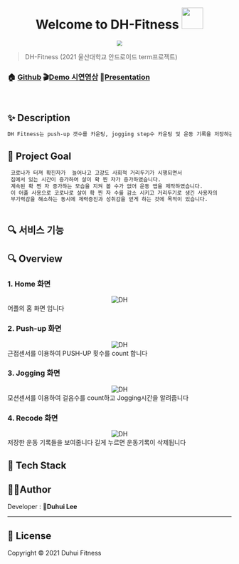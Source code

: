 <h1 align="center">Welcome to DH-Fitness <img src="https://raw.githubusercontent.com/MartinHeinz/MartinHeinz/master/wave.gif" width="48px"></h1>
<p>
</p>

<center>
    <img src="app/src/main/res/mipmap-xxxhdpi/ic_launcher.png" style="zoom:76%;" align="center"/>
</center>



> DH-Fitness (2021 울산대학교 안드로이드 term프로젝트)

### 🏠 [Github](https://github.com/du2lee/DH-Fitness.git) :clapper:[Demo 시연영상](https://drive.google.com/file/d/1LB612sQy9XwlH8KWSYgldBJNnJuWucAV/view?usp=sharing) :microphone:[Presentation](https://docs.google.com/presentation/d/1onaYFSkInPrBcYtSIOaAIKdrtNF4GdVa/edit?usp=sharing&ouid=103120028218729581019&rtpof=true&sd=true)

<br>

## ✨ Description

```sh
DH Fitness는 push-up 갯수를 카운팅, jogging step수 카운팅 및 운동 기록을 저장하는 어플입니다.
```



## :pushpin: Project Goal

```sh
 코로나가 터져 확진자가  늘어나고 고강도 사회적 거리두기가 시행되면서
 집에서 있는 시간이 증가하여 살이 확 찐 자가 증가하였습니다. 
 계속된 확 찐 자 증가하는 모습을 지켜 볼 수가 없어 운동 앱을 제작하였습니다.
 이 어플 사용으로 코로나로 살이 확 찐 자 수를 감소 시키고 거리두기로 생긴 사용자의
 무기력감을 해소하는 동시에 체력증진과 성취감을 얻게 하는 것에 목적이 있습니다.
 
```



## :mag: 서비스 기능

<!-- <center>
    <img src="./README.assets/requirements.png" alt="DH"  align="center"/>
</center> -->

## :mag: Overview

### 1. Home 화면

<center>
    <img src="readme/home.jpg" alt="DH"/>
</center>
어플의 홈 화면 입니다

<br>

### 2. Push-up 화면

<center>
    <img src="readme/pushup.jpg" alt="DH"/>
</center>
근접센서를 이용하여 PUSH-UP 횟수를 count 합니다

<br>

### 3. Jogging 화면

<center>
    <img src="readme/jogging.jpg" alt="DH"/>
</center>
모션센서를 이용하여 걸음수를 count하고 Jogging시간을 알려줍니다

<br>

### 4. Recode 화면 

<center>
    <img src="readme/recode.jpg" alt="DH"/>
</center>
저장한 운동 기록들을 보여줍니다
길게 누르면 운동기록이 삭제됩니다

<br>

## 🔧 Tech Stack

<!-- ### Tech Stack

<center>
    <img src="./README.assets/stack.png" alt="MODU"/>
</center>



### System Architecture

<center>
    <img src="./README.assets/arch.png" alt="MODU"/>
</center>

<br>

## :pencil2: ERD

<center>
    <img src="./README.assets/erd.png" alt="MODU"/>
</center>
<br> -->


## 🤼‍♂️Author

Developer : 🐯**Duhui Lee**

<hr>

## 📝 License

Copyright © 2021  Duhui Fitness  <br>
